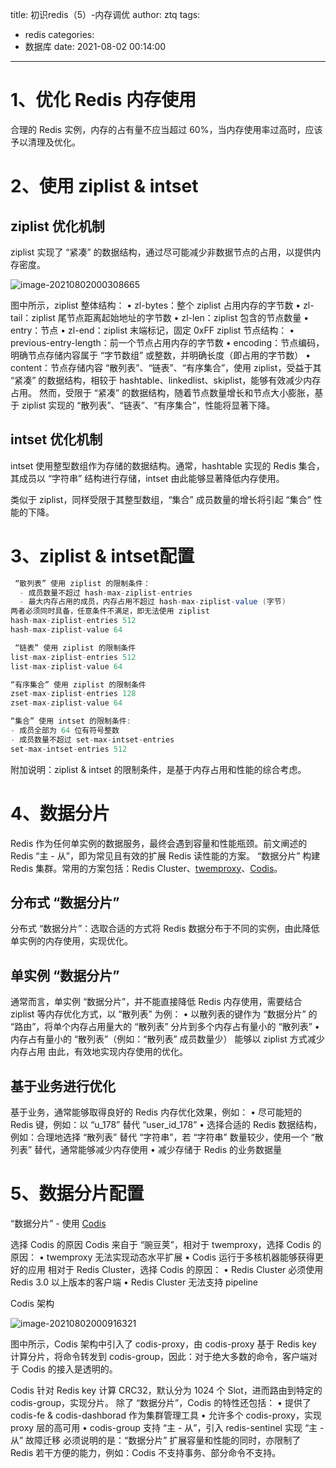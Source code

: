 title: 初识redis（5）-内存调优
author: ztq
tags:

  - redis
categories:
  - 数据库
date: 2021-08-02 00:14:00

---

# 1、优化 Redis 内存使用

合理的 Redis 实例，内存的占有量不应当超过 60%，当内存使用率过高时，应该予以清理及优化。

# 2、使用 ziplist & intset

## ziplist 优化机制

ziplist 实现了 “紧凑” 的数据结构，通过尽可能减少非数据节点的占用，以提供内存密度。

![image-20210802000308665](/img/image-20210802000308665.png)

图中所示，ziplist 整体结构：
•	zl-bytes：整个 ziplist 占用内存的字节数
•	zl-tail：ziplist 尾节点距离起始地址的字节数
•	zl-len：ziplist 包含的节点数量
•	entry：节点
•	zl-end：ziplist 末端标记，固定 0xFF
ziplist 节点结构：
•	previous-entry-length：前一个节点占用内存的字节数
•	encoding：节点编码，明确节点存储内容属于 “字节数组” 或整数，并明确长度（即占用的字节数）
•	content：节点存储内容
“散列表”、“链表”、“有序集合”，使用 ziplist，受益于其 “紧凑” 的数据结构，相较于 hashtable、linkedlist、skiplist，能够有效减少内存占用。
然而，受限于 “紧凑” 的数据结构，随着节点数量增长和节点大小膨胀，基于 ziplist 实现的 “散列表”、“链表”、“有序集合”，性能将显著下降。

## intset 优化机制

intset 使用整型数组作为存储的数据结构。通常，hashtable 实现的 Redis 集合，其成员以 “字符串” 结构进行存储，intset 由此能够显著降低内存使用。

类似于 ziplist，同样受限于其整型数组，“集合” 成员数量的增长将引起 “集合” 性能的下降。

# 3、ziplist & intset配置

```java
 “散列表” 使用 ziplist 的限制条件：
  - 成员数量不超过 hash-max-ziplist-entries
  - 最大内存占用的成员，内存占用不超过 hash-max-ziplist-value (字节)
两者必须同时具备，任意条件不满足，即无法使用 ziplist    
hash-max-ziplist-entries 512
hash-max-ziplist-value 64

 “链表” 使用 ziplist 的限制条件
list-max-ziplist-entries 512
list-max-ziplist-value 64

“有序集合” 使用 ziplist 的限制条件
zset-max-ziplist-entries 128
zset-max-ziplist-value 64

“集合” 使用 intset 的限制条件:
- 成员全部为 64 位有符号整数
- 成员数量不超过 set-max-intset-entries
set-max-intset-entries 512

```

附加说明：ziplist & intset 的限制条件，是基于内存占用和性能的综合考虑。

# 4、数据分片

Redis 作为任何单实例的数据服务，最终会遇到容量和性能瓶颈。前文阐述的 Redis “主 - 从”，即为常见且有效的扩展 Redis 读性能的方案。 “数据分片” 构建 Redis 集群。常用的方案包括：Redis Cluster、[twemproxy](https://github.com/twitter/twemproxy)、[Codis](https://github.com/CodisLabs)。

## 分布式 “数据分片”

分布式 “数据分片”：选取合适的方式将 Redis 数据分布于不同的实例，由此降低单实例的内存使用，实现优化。

## 单实例 “数据分片”

通常而言，单实例 “数据分片”，并不能直接降低 Redis 内存使用，需要结合 ziplist 等内存优化方式，以 “散列表” 为例：
•	以散列表的键作为 “数据分片” 的 “路由”，将单个内存占用量大的 “散列表” 分片到多个内存占有量小的 “散列表”
•	内存占有量小的 “散列表”（例如：“散列表” 成员数量少） 能够以 ziplist 方式减少内存占用
由此，有效地实现内存使用的优化。

## 基于业务进行优化

基于业务，通常能够取得良好的 Redis 内存优化效果，例如：
•	尽可能短的 Redis 键，例如：以 “u_178” 替代 “user_id_178”
•	选择合适的 Redis 数据结构，例如：合理地选择 “散列表” 替代 “字符串”，若 “字符串” 数量较少，使用一个 “散列表” 替代，通常能够减少内存使用
•	减少存储于 Redis 的业务数据量

# 5、数据分片配置

“数据分片” - 使用 [Codis](https://github.com/CodisLabs)

选择 Codis 的原因
Codis 来自于 “豌豆荚”，相对于 twemproxy，选择 Codis 的原因：
•	twemproxy 无法实现动态水平扩展
•	Codis 运行于多核机器能够获得更好的应用
相对于 Redis Cluster，选择 Codis 的原因：
•	Redis Cluster 必须使用 Redis 3.0 以上版本的客户端
•	Redis Cluster 无法支持 pipeline



Codis 架构

![image-20210802000916321](/img/image-20210802000916321.png)

图中所示，Codis 架构中引入了 codis-proxy，由 codis-proxy 基于 Redis key 计算分片，将命令转发到 codis-group，因此：对于绝大多数的命令，客户端对于 Codis 的接入是透明的。



Codis 针对 Redis key 计算 CRC32，默认分为 1024 个 Slot，进而路由到特定的 codis-group，实现分片。
除了 “数据分片”，Codis 的特性还包括：
•	提供了 codis-fe & codis-dashborad 作为集群管理工具
•	允许多个 codis-proxy，实现 proxy 层的高可用
•	codis-group 支持 “主 - 从”，引入 redis-sentinel 实现 “主 - 从” 故障迁移
必须说明的是：“数据分片” 扩展容量和性能的同时，亦限制了 Redis 若干方便的能力，例如：Codis 不支持事务、部分命令不支持。
